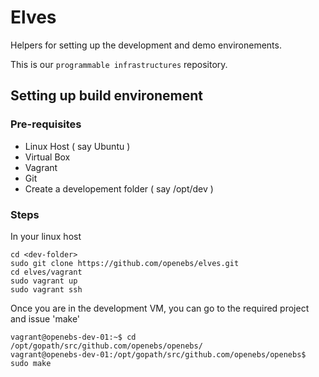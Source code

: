 # Elves

Helpers for setting up the development and demo environements.

This is our `programmable infrastructures` repository.

## Setting up build environement

### Pre-requisites

- Linux Host ( say Ubuntu )
- Virtual Box 
- Vagrant
- Git
- Create a developement folder ( say /opt/dev )

### Steps

In your linux host

```
cd <dev-folder>
sudo git clone https://github.com/openebs/elves.git
cd elves/vagrant
sudo vagrant up
sudo vagrant ssh
```

Once you are in the development VM, you can go to the required project and issue 'make'

```
vagrant@openebs-dev-01:~$ cd /opt/gopath/src/github.com/openebs/openebs/
vagrant@openebs-dev-01:/opt/gopath/src/github.com/openebs/openebs$ sudo make
```
